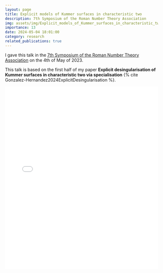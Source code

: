 ```yaml
---
layout: page
title: Explicit models of Kummer surfaces in characteristic two
description: 7th Symposium of the Roman Number Theory Association
img: assets/img/Explicit_models_of_Kummer_surfaces_in_characteristic_two.png
importance: 13
date: 2024-05-04 18:01:00
category: research
related_publications: true
---
```


I gave this talk in the <a href="http://www.rnta.eu/7MSRNTA/sp.html">7th Symposium of the Roman Number Theory Association</a> on the 4th of May of 2023.

This talk is based on the first half of my paper **Explicit desingularisation of Kummer surfaces in characteristic two via specialisation** {% cite Gonzalez-Hernandez2024ExplicitDesingularisation %}.

<div style="padding-bottom: 100px;">
<div class="container mt-5">
    <div class="embed-responsive embed-responsive-16by9">
        <embed src="/assets/pdf/explicit_models_of_kummer_surfaces_in_characteristic_2.pdf" type="application/pdf" width="100%" height="600px" />
    </div>
</div>
</div>
